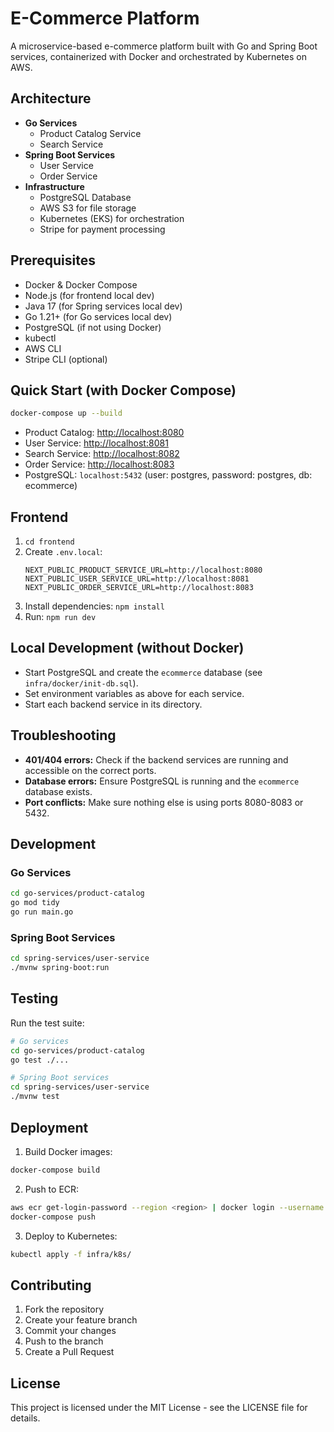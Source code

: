 # E-Commerce Platform

A microservice-based e-commerce platform built with Go and Spring Boot services, containerized with Docker and orchestrated by Kubernetes on AWS.

## Architecture

- **Go Services**
  - Product Catalog Service
  - Search Service
- **Spring Boot Services**
  - User Service
  - Order Service
- **Infrastructure**
  - PostgreSQL Database
  - AWS S3 for file storage
  - Kubernetes (EKS) for orchestration
  - Stripe for payment processing

## Prerequisites

- Docker & Docker Compose
- Node.js (for frontend local dev)
- Java 17 (for Spring services local dev)
- Go 1.21+ (for Go services local dev)
- PostgreSQL (if not using Docker)
- kubectl
- AWS CLI
- Stripe CLI (optional)

## Quick Start (with Docker Compose)

```sh
docker-compose up --build
```

- Product Catalog: [http://localhost:8080](http://localhost:8080)
- User Service: [http://localhost:8081](http://localhost:8081)
- Search Service: [http://localhost:8082](http://localhost:8082)
- Order Service: [http://localhost:8083](http://localhost:8083)
- PostgreSQL: `localhost:5432` (user: postgres, password: postgres, db: ecommerce)

## Frontend

1. `cd frontend`
2. Create `.env.local`:
    ```env
    NEXT_PUBLIC_PRODUCT_SERVICE_URL=http://localhost:8080
    NEXT_PUBLIC_USER_SERVICE_URL=http://localhost:8081
    NEXT_PUBLIC_ORDER_SERVICE_URL=http://localhost:8083
    ```
3. Install dependencies: `npm install`
4. Run: `npm run dev`

## Local Development (without Docker)

- Start PostgreSQL and create the `ecommerce` database (see `infra/docker/init-db.sql`).
- Set environment variables as above for each service.
- Start each backend service in its directory.

## Troubleshooting

- **401/404 errors:** Check if the backend services are running and accessible on the correct ports.
- **Database errors:** Ensure PostgreSQL is running and the `ecommerce` database exists.
- **Port conflicts:** Make sure nothing else is using ports 8080-8083 or 5432.

## Development

### Go Services
```bash
cd go-services/product-catalog
go mod tidy
go run main.go
```

### Spring Boot Services
```bash
cd spring-services/user-service
./mvnw spring-boot:run
```

## Testing

Run the test suite:
```bash
# Go services
cd go-services/product-catalog
go test ./...

# Spring Boot services
cd spring-services/user-service
./mvnw test
```

## Deployment

1. Build Docker images:
```bash
docker-compose build
```

2. Push to ECR:
```bash
aws ecr get-login-password --region <region> | docker login --username AWS --password-stdin <account-id>.dkr.ecr.<region>.amazonaws.com
docker-compose push
```

3. Deploy to Kubernetes:
```bash
kubectl apply -f infra/k8s/
```

## Contributing

1. Fork the repository
2. Create your feature branch
3. Commit your changes
4. Push to the branch
5. Create a Pull Request

## License

This project is licensed under the MIT License - see the LICENSE file for details.

